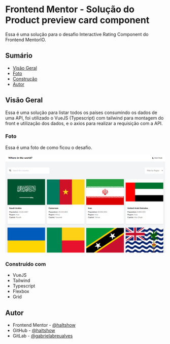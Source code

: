 # Frontend Mentor - Solução do Product preview card component

Essa é uma solução para o desafio Interactive Rating Component do Frontend MentorIO.

## Sumário

- [Visão Geral](#visão-geral)
- [Foto](#foto)
- [Construção](#construído-com)
- [Autor](#autor)

## Visão Geral

Essa é uma solução para listar todos os países consumindo os dados de uma API, foi utilizado o VueJS (Typescript) com tailwind para montagem do front e utilização dos dados, e o axios para realizar a requisição com a API.

### Foto

Essa é uma foto de como ficou o desafio.

![](./screenshot.PNG)

### Construído com

- VueJS
- Tailwind
- Typescript
- Flexbox
- Grid

## Autor

- Frontend Mentor - [@haltshow](https://www.frontendmentor.io/profile/haltshow)
- GitHub - [@haltshow](https://github.com/haltshow)
- GitLab - [@gabrielabreualves](https://gitlab.com/gabrielabreualves)
